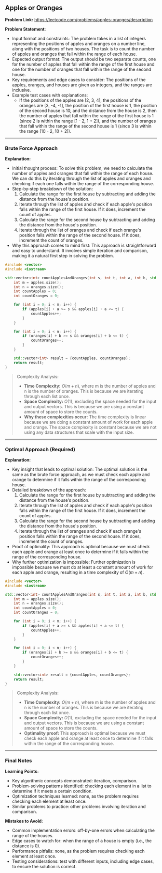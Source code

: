 ## Apples or Oranges
**Problem Link:** https://leetcode.com/problems/apples-oranges/description

**Problem Statement:**
- Input format and constraints: The problem takes in a list of integers representing the positions of apples and oranges on a number line, along with the positions of two houses. The task is to count the number of apples and oranges that fall within the range of each house.
- Expected output format: The output should be two separate counts, one for the number of apples that fall within the range of the first house and one for the number of oranges that fall within the range of the second house.
- Key requirements and edge cases to consider: The positions of the apples, oranges, and houses are given as integers, and the ranges are inclusive.
- Example test cases with explanations:
  - If the positions of the apples are [2, 3, 4], the positions of the oranges are [3, -4, -1], the position of the first house is 1, the position of the second house is 10, and the distance from the house is 2, then the number of apples that fall within the range of the first house is 1 (since 2 is within the range [1 - 2, 1 + 2]), and the number of oranges that fall within the range of the second house is 1 (since 3 is within the range [10 - 2, 10 + 2]).

---

### Brute Force Approach

**Explanation:**
- Initial thought process: To solve this problem, we need to calculate the number of apples and oranges that fall within the range of each house. We can do this by iterating through the list of apples and oranges and checking if each one falls within the range of the corresponding house.
- Step-by-step breakdown of the solution:
  1. Calculate the range for the first house by subtracting and adding the distance from the house's position.
  2. Iterate through the list of apples and check if each apple's position falls within the range of the first house. If it does, increment the count of apples.
  3. Calculate the range for the second house by subtracting and adding the distance from the house's position.
  4. Iterate through the list of oranges and check if each orange's position falls within the range of the second house. If it does, increment the count of oranges.
- Why this approach comes to mind first: This approach is straightforward and easy to understand. It involves simple iteration and comparison, making it a natural first step in solving the problem.

```cpp
#include <vector>
#include <iostream>

std::vector<int> countApplesAndOranges(int s, int t, int a, int b, std::vector<int>& apples, std::vector<int>& oranges) {
    int m = apples.size();
    int n = oranges.size();
    int countApples = 0;
    int countOranges = 0;

    for (int i = 0; i < m; i++) {
        if (apples[i] + a >= s && apples[i] + a <= t) {
            countApples++;
        }
    }

    for (int i = 0; i < n; i++) {
        if (oranges[i] + b >= s && oranges[i] + b <= t) {
            countOranges++;
        }
    }

    std::vector<int> result = {countApples, countOranges};
    return result;
}
```

> Complexity Analysis:
> - **Time Complexity:** $O(m + n)$, where m is the number of apples and n is the number of oranges. This is because we are iterating through each list once.
> - **Space Complexity:** $O(1)$, excluding the space needed for the input and output vectors. This is because we are using a constant amount of space to store the counts.
> - **Why these complexities occur:** The time complexity is linear because we are doing a constant amount of work for each apple and orange. The space complexity is constant because we are not using any data structures that scale with the input size.

---

### Optimal Approach (Required)

**Explanation:**
- Key insight that leads to optimal solution: The optimal solution is the same as the brute force approach, as we must check each apple and orange to determine if it falls within the range of the corresponding house.
- Detailed breakdown of the approach:
  1. Calculate the range for the first house by subtracting and adding the distance from the house's position.
  2. Iterate through the list of apples and check if each apple's position falls within the range of the first house. If it does, increment the count of apples.
  3. Calculate the range for the second house by subtracting and adding the distance from the house's position.
  4. Iterate through the list of oranges and check if each orange's position falls within the range of the second house. If it does, increment the count of oranges.
- Proof of optimality: This approach is optimal because we must check each apple and orange at least once to determine if it falls within the range of the corresponding house.
- Why further optimization is impossible: Further optimization is impossible because we must do at least a constant amount of work for each apple and orange, resulting in a time complexity of $O(m + n)$.

```cpp
#include <vector>
#include <iostream>

std::vector<int> countApplesAndOranges(int s, int t, int a, int b, std::vector<int>& apples, std::vector<int>& oranges) {
    int m = apples.size();
    int n = oranges.size();
    int countApples = 0;
    int countOranges = 0;

    for (int i = 0; i < m; i++) {
        if (apples[i] + a >= s && apples[i] + a <= t) {
            countApples++;
        }
    }

    for (int i = 0; i < n; i++) {
        if (oranges[i] + b >= s && oranges[i] + b <= t) {
            countOranges++;
        }
    }

    std::vector<int> result = {countApples, countOranges};
    return result;
}
```

> Complexity Analysis:
> - **Time Complexity:** $O(m + n)$, where m is the number of apples and n is the number of oranges. This is because we are iterating through each list once.
> - **Space Complexity:** $O(1)$, excluding the space needed for the input and output vectors. This is because we are using a constant amount of space to store the counts.
> - **Optimality proof:** This approach is optimal because we must check each apple and orange at least once to determine if it falls within the range of the corresponding house.

---

### Final Notes

**Learning Points:**
- Key algorithmic concepts demonstrated: iteration, comparison.
- Problem-solving patterns identified: checking each element in a list to determine if it meets a certain condition.
- Optimization techniques learned: none, as the problem requires checking each element at least once.
- Similar problems to practice: other problems involving iteration and comparison.

**Mistakes to Avoid:**
- Common implementation errors: off-by-one errors when calculating the range of the houses.
- Edge cases to watch for: when the range of a house is empty (i.e., the distance is 0).
- Performance pitfalls: none, as the problem requires checking each element at least once.
- Testing considerations: test with different inputs, including edge cases, to ensure the solution is correct.